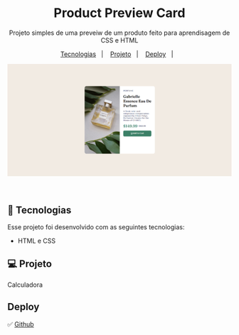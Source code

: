 <h1 align="center">Product Preview Card</h1>


<p align="center">
Projeto simples de uma preveiw de um produto feito para aprendisagem de CSS e HTML
</p>

<p align="center">
  <a href="#-tecnologias">Tecnologias</a>&nbsp;&nbsp;&nbsp;|&nbsp;&nbsp;&nbsp;
  <a href="#-projeto">Projeto</a>&nbsp;&nbsp;&nbsp;|&nbsp;&nbsp;&nbsp;
  <a href="#deploy">Deploy</a>&nbsp;&nbsp;&nbsp;|&nbsp;&nbsp;&nbsp;
</p>

<div align="center">

![Alt text](.github/image.png)

</div>
<br>



## 🚀 Tecnologias

Esse projeto foi desenvolvido com as seguintes tecnologias:

- HTML e CSS

## 💻 Projeto

Calculadora 


## Deploy 
✅ [Github](https://leanddo.github.io/product-preview-card-component-main)






